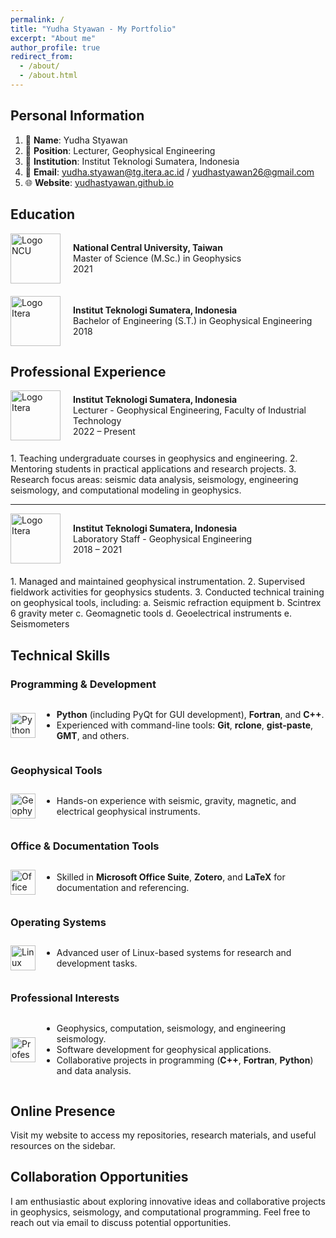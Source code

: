 ```yaml
---
permalink: /
title: "Yudha Styawan - My Portfolio"
excerpt: "About me"
author_profile: true
redirect_from: 
  - /about/
  - /about.html
---
```


Personal Information
------
1. 👤 **Name**: Yudha Styawan
2. 💼 **Position**: Lecturer, Geophysical Engineering
3. 🏫 **Institution**: Institut Teknologi Sumatera, Indonesia
4. 📧 **Email**: yudha.styawan@tg.itera.ac.id / yudhastyawan26@gmail.com
5. 🌐 **Website**: [yudhastyawan.github.io](https://yudhastyawan.github.io)

Education
------

<div style="display: flex; align-items: center; margin-bottom: 20px;">
  <img src="https://upload.wikimedia.org/wikipedia/commons/thumb/3/3a/NCULogo.svg/1200px-NCULogo.svg.png" alt="Logo NCU" style="width: 80px; height: auto; margin-right: 20px;">
  <div>
    <strong>National Central University, Taiwan</strong><br>
    Master of Science (M.Sc.) in Geophysics<br>
    2021
  </div>
</div>

<div style="display: flex; align-items: center; margin-bottom: 20px;">
  <img src="https://upload.wikimedia.org/wikipedia/commons/e/ef/Logo_ITERA.png" alt="Logo Itera" style="width: 80px; height: auto; margin-right: 20px;">
  <div>
    <strong>Institut Teknologi Sumatera, Indonesia</strong><br>
    Bachelor of Engineering (S.T.) in Geophysical Engineering<br>
    2018
  </div>
</div>

Professional Experience
------
<div style="display: flex; align-items: center; margin-bottom: 20px;">
  <img src="https://upload.wikimedia.org/wikipedia/commons/e/ef/Logo_ITERA.png" alt="Logo Itera" style="width: 80px; height: auto; margin-right: 20px;">
  <div>
    <strong>Institut Teknologi Sumatera, Indonesia</strong><br>
    Lecturer - Geophysical Engineering, Faculty of Industrial Technology<br>
    2022 – Present
  </div>
</div>
1. Teaching undergraduate courses in geophysics and engineering.
2. Mentoring students in practical applications and research projects.
3. Research focus areas: seismic data analysis, seismology, engineering seismology, and computational modeling in geophysics.

---

<div style="display: flex; align-items: center; margin-bottom: 20px;">
  <img src="https://upload.wikimedia.org/wikipedia/commons/e/ef/Logo_ITERA.png" alt="Logo Itera" style="width: 80px; height: auto; margin-right: 20px;">
  <div>
    <strong>Institut Teknologi Sumatera, Indonesia</strong><br>
    Laboratory Staff - Geophysical Engineering<br>
    2018 – 2021
  </div>
</div>
1. Managed and maintained geophysical instrumentation.
2. Supervised fieldwork activities for geophysics students.
3. Conducted technical training on geophysical tools, including:
	a. Seismic refraction equipment
	b. Scintrex 6 gravity meter
	c. Geomagnetic tools
	d. Geoelectrical instruments
	e. Seismometers


Technical Skills
------
### Programming & Development
<div style="display: flex; align-items: center; margin-bottom: 10px;">
  <img src="https://upload.wikimedia.org/wikipedia/commons/c/c3/Python-logo-notext.svg" alt="Python Logo" style="width: 40px; height: auto; margin-right: 10px;">
  <ul>
    <li><strong>Python</strong> (including PyQt for GUI development), <strong>Fortran</strong>, and <strong>C++</strong>.</li>
    <li>Experienced with command-line tools: <strong>Git</strong>, <strong>rclone</strong>, <strong>gist-paste</strong>, <strong>GMT</strong>, and others.</li>
  </ul>
</div>

### Geophysical Tools
<div style="display: flex; align-items: center; margin-bottom: 10px;">
  <img src="https://cdn-icons-png.flaticon.com/512/9443/9443153.png" alt="Geophysical Tools Icon" style="width: 40px; height: auto; margin-right: 10px;">
  <ul>
    <li>Hands-on experience with seismic, gravity, magnetic, and electrical geophysical instruments.</li>
  </ul>
</div>

### Office & Documentation Tools
<div style="display: flex; align-items: center; margin-bottom: 10px;">
  <img src="https://upload.wikimedia.org/wikipedia/commons/thumb/0/0c/Microsoft_Office_logo_%282013%E2%80%932019%29.svg/1200px-Microsoft_Office_logo_%282013%E2%80%932019%29.svg.png" alt="Office Tools Logo" style="width: 40px; height: auto; margin-right: 10px;">
  <ul>
    <li>Skilled in <strong>Microsoft Office Suite</strong>, <strong>Zotero</strong>, and <strong>LaTeX</strong> for documentation and referencing.</li>
  </ul>
</div>

### Operating Systems
<div style="display: flex; align-items: center; margin-bottom: 10px;">
  <img src="https://upload.wikimedia.org/wikipedia/commons/a/af/Tux.png" alt="Linux Logo" style="width: 40px; height: auto; margin-right: 10px;">
  <ul>
    <li>Advanced user of Linux-based systems for research and development tasks.</li>
  </ul>
</div>

### Professional Interests
<div style="display: flex; align-items: center; margin-bottom: 10px;">
  <img src="https://cdn-icons-png.flaticon.com/512/10898/10898109.png" alt="Professional Interests Icon" style="width: 40px; height: auto; margin-right: 10px;">
  <ul>
    <li>Geophysics, computation, seismology, and engineering seismology.</li>
    <li>Software development for geophysical applications.</li>
    <li>Collaborative projects in programming (<strong>C++</strong>, <strong>Fortran</strong>, <strong>Python</strong>) and data analysis.</li>
  </ul>
</div>


Online Presence
------
Visit my website to access my repositories, research materials, and useful resources on the sidebar.

Collaboration Opportunities
------
I am enthusiastic about exploring innovative ideas and collaborative projects in geophysics, seismology, and computational programming. Feel free to reach out via email to discuss potential opportunities.
